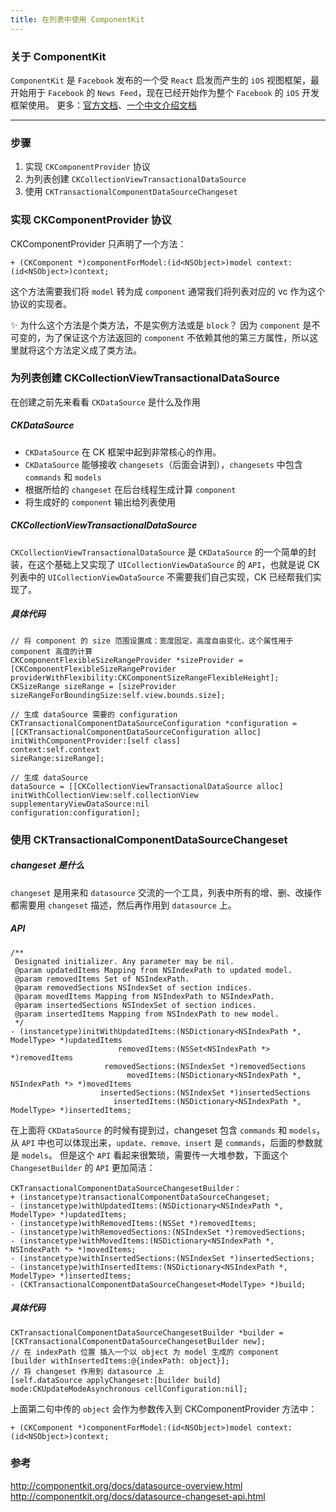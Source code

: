 ```yaml
---
title: 在列表中使用 ComponentKit
---
```


### 关于 ComponentKit
`ComponentKit` 是 `Facebook` 发布的一个受 `React` 启发而产生的 `iOS` 视图框架，最开始用于 `Facebook` 的 `News Feed`，现在已经开始作为整个 `Facebook` 的 `iOS` 开发框架使用。
更多：[官方文档](http://componentkit.org/)、[一个中文介绍文档](https://segmentfault.com/a/1190000002625560)

-------


### 步骤
1. 实现 `CKComponentProvider` 协议
2. 为列表创建 `CKCollectionViewTransactionalDataSource`
3. 使用 `CKTransactionalComponentDataSourceChangeset`

### 实现 CKComponentProvider 协议
CKComponentProvider 只声明了一个方法：

```
+ (CKComponent *)componentForModel:(id<NSObject>)model context:(id<NSObject>)context;
```
这个方法需要我们将 `model` 转为成 `component`
通常我们将列表对应的 vc 作为这个协议的实现者。

✨ 为什么这个方法是个类方法，不是实例方法或是 `block`？
因为 `component` 是不可变的，为了保证这个方法返回的 `component` 不依赖其他的第三方属性，所以这里就将这个方法定义成了类方法。 

### 为列表创建 CKCollectionViewTransactionalDataSource
在创建之前先来看看 `CKDataSource` 是什么及作用
##### CKDataSource
* `CKDataSource` 在 CK 框架中起到非常核心的作用。
* `CKDataSource` 能够接收 `changesets`（后面会讲到），`changesets` 中包含 `commands` 和 `models`
* 根据所给的 `changeset` 在后台线程生成计算 `component`
* 将生成好的 `component` 输出给列表使用

##### CKCollectionViewTransactionalDataSource
`CKCollectionViewTransactionalDataSource` 是 `CKDataSource` 的一个简单的封装，在这个基础上又实现了 `UICollectionViewDataSource` 的 `API`，也就是说 CK 列表中的 `UICollectionViewDataSource` 不需要我们自己实现，CK 已经帮我们实现了。

##### 具体代码

```
// 将 component 的 size 范围设置成：宽度固定，高度自由变化，这个属性用于 component 高度的计算
CKComponentFlexibleSizeRangeProvider *sizeProvider =
[CKComponentFlexibleSizeRangeProvider providerWithFlexibility:CKComponentSizeRangeFlexibleHeight];
CKSizeRange sizeRange = [sizeProvider sizeRangeForBoundingSize:self.view.bounds.size];
    
// 生成 dataSource 需要的 configuration
CKTransactionalComponentDataSourceConfiguration *configuration =
[[CKTransactionalComponentDataSourceConfiguration alloc]
initWithComponentProvider:[self class]
context:self.context
sizeRange:sizeRange];

// 生成 dataSource
dataSource = [[CKCollectionViewTransactionalDataSource alloc] 
initWithCollectionView:self.collectionView 
supplementaryViewDataSource:nil 
configuration:configuration];
```

### 使用 CKTransactionalComponentDataSourceChangeset
##### changeset 是什么
`changeset` 是用来和 `datasource` 交流的一个工具，列表中所有的增、删、改操作都需要用 `changeset` 描述，然后再作用到 `datasource` 上。

##### API

```
/**
 Designated initializer. Any parameter may be nil.
 @param updatedItems Mapping from NSIndexPath to updated model.
 @param removedItems Set of NSIndexPath.
 @param removedSections NSIndexSet of section indices.
 @param movedItems Mapping from NSIndexPath to NSIndexPath.
 @param insertedSections NSIndexSet of section indices.
 @param insertedItems Mapping from NSIndexPath to new model.
 */
- (instancetype)initWithUpdatedItems:(NSDictionary<NSIndexPath *, ModelType> *)updatedItems
                        removedItems:(NSSet<NSIndexPath *> *)removedItems
                     removedSections:(NSIndexSet *)removedSections
                          movedItems:(NSDictionary<NSIndexPath *, NSIndexPath *> *)movedItems
                    insertedSections:(NSIndexSet *)insertedSections
                       insertedItems:(NSDictionary<NSIndexPath *, ModelType> *)insertedItems;
```
 在上面将 `CKDataSource` 的时候有提到过，changeset 包含 `commands` 和 `models`，从 `API` 中也可以体现出来，`update、remove、insert` 是 `commands`，后面的参数就是 `models`。
 但是这个 `API` 看起来很繁琐，需要传一大堆参数，下面这个 `ChangesetBuilder` 的 `API` 更加简洁：
  
```
CKTransactionalComponentDataSourceChangesetBuilder：
+ (instancetype)transactionalComponentDataSourceChangeset;
- (instancetype)withUpdatedItems:(NSDictionary<NSIndexPath *, ModelType> *)updatedItems;
- (instancetype)withRemovedItems:(NSSet *)removedItems;
- (instancetype)withRemovedSections:(NSIndexSet *)removedSections;
- (instancetype)withMovedItems:(NSDictionary<NSIndexPath *, NSIndexPath *> *)movedItems;
- (instancetype)withInsertedSections:(NSIndexSet *)insertedSections;
- (instancetype)withInsertedItems:(NSDictionary<NSIndexPath *, ModelType> *)insertedItems;
- (CKTransactionalComponentDataSourceChangeset<ModelType> *)build;
```

##### 具体代码

```
CKTransactionalComponentDataSourceChangesetBuilder *builder = [CKTransactionalComponentDataSourceChangesetBuilder new];
// 在 indexPath 位置 插入一个以 object 为 model 生成的 component
[builder withInsertedItems:@{indexPath: object}];
// 将 changeset 作用到 datasource 上
[self.dataSource applyChangeset:[builder build] mode:CKUpdateModeAsynchronous cellConfiguration:nil];
```
上面第二句中传的 `object` 会作为参数传入到 CKComponentProvider 方法中：

```
+ (CKComponent *)componentForModel:(id<NSObject>)model context:(id<NSObject>)context;
```

### 参考
http://componentkit.org/docs/datasource-overview.html
http://componentkit.org/docs/datasource-changeset-api.html

